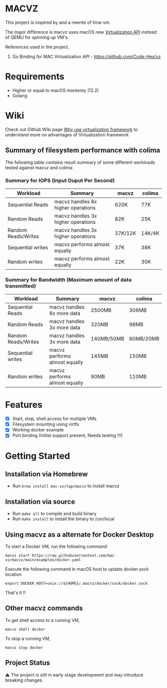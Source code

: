 # MACVZ

This project is inspired by and a rewrite of lima-vm.

The major difference is macvz uses macOS new [Virtualization API](https://developer.apple.com/documentation/virtualization?language=objc) instead of QEMU for spinning up VM's.

References used in the project,
1. Go Binding for MAC Virtualization API - https://github.com/Code-Hex/vz

# Requirements
- Higher or equal to macOS monterey (12.2)
- Golang

# Wiki
Check out Github Wiki page [Why use virtualization framework](https://github.com/balajiv113/macvz/wiki/Why-use-macOS-virtualization-framework-%3F) to understand more on advantages of Virtualization framework

## Summary of filesystem performance with colima

The following table contains result summary of some different workloads tested against macvz and colima

### Summary for IOPS (Input Ouput Per Second)
| Workload            | Summary                            | macvz   | colima |
|---------------------|------------------------------------|---------|--------|
| Sequential Reads    | macvz handles 8x higher operations | 620K    | 77K    |
| Random Reads        | macvz handles 3x higher operations | 82K     | 25K    |
| Random Reads/Writes | macvz handles 3x higher operations | 37K/12K | 14K/4K |
| Sequential writes   | macvz performs almost equally      | 37K     | 38K    |
| Random writes       | macvz performs almost equally      | 22K     | 30K    |

### Summary for Bandwidth (Maximum amount of data transmitted)
| Workload            | Summary                       | macvz      | colima    |
|---------------------|-------------------------------|------------|-----------|
| Sequential Reads    | macvz handles 8x more data    | 2500MB     | 306MB     |
| Random Reads        | macvz handles 3x more data    | 320MB      | 98MB      |
| Random Reads/Writes | macvz handles 3x more data    | 140MB/50MB | 60MB/20MB |
| Sequential writes   | macvz performs almost equally | 145MB      | 150MB     |
| Random writes       | macvz performs almost equally | 90MB       | 110MB     |

# Features
- [x] Start, stop, shell access for multiple VMs
- [x] Filesystem mounting using virtfs
- [x] Working docker example
- [x] Port binding (Initial support present, Needs testing !!!)

# Getting Started
## Installation via Homebrew
- Run `brew install mac-vz/tap/macvz` to install macvz

## Installation via source
- Run `make all` to compile and build binary
- Run `make install` to install the binary to /usr/local

## Using macvz as a alternate for Docker Desktop
To start a Docker VM, run the following command
```
macvz start https://raw.githubusercontent.com/mac-vz/macvz/main/examples/docker.yaml
```

Execute the following command in macOS host to update docker.sock location
```
export DOCKER_HOST=unix://${HOME}/.macvz/docker/sock/docker.sock
```

That's it !! 


## Other macvz commands

To get shell access to a running VM,
```
macvz shell docker
```

To stop a running VM,
```
macvz stop docker
```

## Project Status
⚠️ The project is still in early stage development and may introduce breaking changes.
